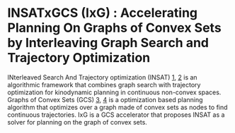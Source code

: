 # INSATxGCS (IxG) : Accelerating Planning On Graphs of Convex Sets by Interleaving Graph Search and Trajectory Optimization

INterleaved Search And Trajectory optimization (INSAT) [1](https://arxiv.org/abs/2101.12548), [2](https://arxiv.org/abs/2210.08627) is an algorithmic framework that combines graph search with trajectory optimization for kinodynamic planning in continuous non-convex spaces. Graphs of Convex Sets (GCS) [3](https://arxiv.org/abs/2101.11565), [4](https://arxiv.org/abs/2205.04422) is a optimization based planning algorithm that optimizes over a graph made of convex sets as nodes to find continuous trajectories. IxG is a GCS accelerator that proposes INSAT as a solver for planning on the graph of convex sets.
